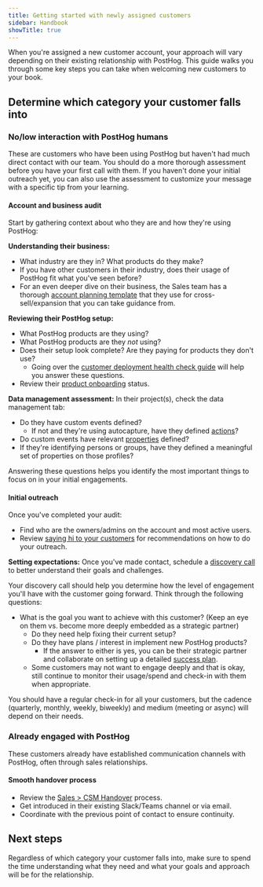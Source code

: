```yaml
---
title: Getting started with newly assigned customers
sidebar: Handbook
showTitle: true
---
```



When you're assigned a new customer account, your approach will vary depending on their existing relationship with PostHog. This guide walks you through some key steps you can take when welcoming new customers to your book.

## Determine which category your customer falls into

### No/low interaction with PostHog humans

These are customers who have been using PostHog but haven't had much direct contact with our team. You should do a more thorough assessment before you have your first call with them. If you haven't done your initial outreach yet, you can also use the assessment to customize your message with a specific tip from your learning. 

#### Account and business audit

Start by gathering context about who they are and how they're using PostHog:

**Understanding their business:**
- What industry are they in? What products do they make?
- If you have other customers in their industry, does their usage of PostHog fit what you've seen before?
- For an even deeper dive on their business, the Sales team has a thorough [account planning template](/handbook/growth/sales/account-planning) that they use for cross-sell/expansion that you can take guidance from.

**Reviewing their PostHog setup:**
- What PostHog products are they using?
- What PostHog products are they *not* using?
- Does their setup look complete? Are they paying for products they don't use?
  - Going over the [customer deployment health check guide](/handbook/cs-and-onboarding/health-checks) will help you answer these questions.
- Review their [product onboarding](/handbook/growth/sales/account-allocation#product-onboarding) status.

**Data management assessment:**
In their project(s), check the data management tab:
- Do they have custom events defined?
  - If not and they're using autocapture, have they defined [actions](/docs/data/actions)?
- Do custom events have relevant [properties](/docs/getting-started/send-events#sending-custom-properties-on-an-event) defined?
- If they're identifying persons or groups, have they defined a meaningful set of properties on those profiles?

Answering these questions helps you identify the most important things to focus on in your initial engagements.

#### Initial outreach

Once you've completed your audit:

- Find who are the owners/admins on the account and most active users.
- Review [saying hi to your customers](/handbook/cs-and-onboarding/saying-hi-to-your-customers) for recommendations on how to do your outreach.

**Setting expectations:**
Once you've made contact, schedule a [discovery call](/handbook/cs-and-onboarding/getting-to-know-your-customers#discovery-call) to better understand their goals and challenges.

Your discovery call should help you determine how the level of engagement you'll have with the customer going forward. Think through the following questions:
- What is the goal you want to achieve with this customer? (Keep an eye on them vs. become more deeply embedded as a strategic partner)
  - Do they need help fixing their current setup?
  - Do they have plans / interest in implement new PostHog products?
    - If the answer to either is yes, you can be their strategic partner and collaborate on setting up a detailed [success plan](/handbook/cs-and-onboarding/onboarding-success-plan).
  - Some customers may not want to engage deeply and that is okay, still continue to monitor their usage/spend and check-in with them when appropriate. 

You should have a regular check-in for all your customers, but the cadence (quarterly, monthly, weekly, biweekly) and medium (meeting or async) will depend on their needs.

### Already engaged with PostHog 

These customers already have established communication channels with PostHog, often through sales relationships.

#### Smooth handover process

- Review the [Sales > CSM Handover](/handbook/growth/sales/account-allocation#handing-over-customers) process.
- Get introduced in their existing Slack/Teams channel or via email.
- Coordinate with the previous point of contact to ensure continuity.

## Next steps

Regardless of which category your customer falls into, make sure to spend the time understanding what they need and what your goals and approach will be for the relationship.
